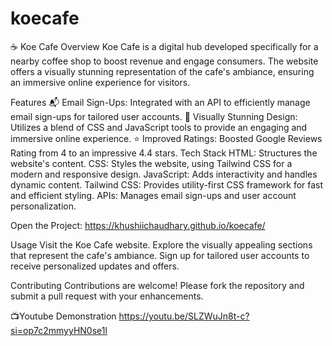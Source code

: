 # koecafe

☕️ Koe Cafe
Overview
Koe Cafe is a digital hub developed specifically for a nearby coffee shop to boost revenue and engage consumers. The website offers a visually stunning representation of the cafe's ambiance, ensuring an immersive online experience for visitors.

Features
📬 Email Sign-Ups: Integrated with an API to efficiently manage email sign-ups for tailored user accounts.
🎨 Visually Stunning Design: Utilizes a blend of CSS and JavaScript tools to provide an engaging and immersive online experience.
⭐ Improved Ratings: Boosted Google Reviews Rating from 4 to an impressive 4.4 stars.
Tech Stack
HTML: Structures the website's content.
CSS: Styles the website, using Tailwind CSS for a modern and responsive design.
JavaScript: Adds interactivity and handles dynamic content.
Tailwind CSS: Provides utility-first CSS framework for fast and efficient styling.
APIs: Manages email sign-ups and user account personalization.

Open the Project:
https://khushiichaudhary.github.io/koecafe/

Usage
Visit the Koe Cafe website.
Explore the visually appealing sections that represent the cafe's ambiance.
Sign up for tailored user accounts to receive personalized updates and offers.

Contributing
Contributions are welcome! Please fork the repository and submit a pull request with your enhancements.

📺Youtube Demonstration
https://youtu.be/SLZWuJn8t-c?si=op7c2mmyyHN0se1l

